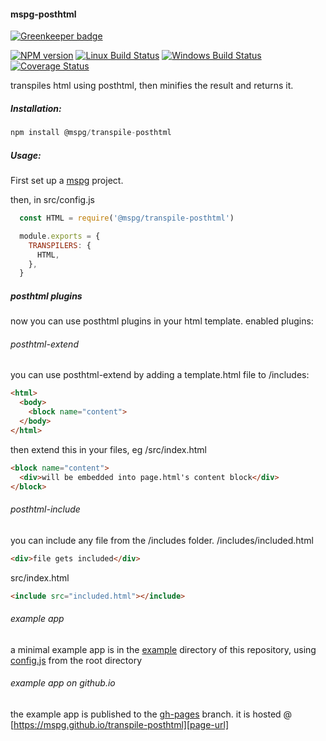 #### mspg-posthtml

[![Greenkeeper badge](https://badges.greenkeeper.io/mspg/transpile-posthtml.svg)](https://greenkeeper.io/)

[![NPM version][npm-image]][npm-url]
[![Linux Build Status][travis-image]][travis-url]
[![Windows Build Status][appveyor-image]][appveyor-url]
[![Coverage Status][coveralls-image]][coveralls-url]

transpiles html using posthtml,
then minifies the result and returns it.

##### Installation:
```javascript
npm install @mspg/transpile-posthtml
```

##### Usage:
First set up a [mspg](https://github.com/mspg/core) project.

then, in src/config.js
```javascript
  const HTML = require('@mspg/transpile-posthtml')

  module.exports = {
    TRANSPILERS: {
      HTML,
    },
  }
```

##### posthtml plugins
now you can use posthtml plugins in your html template.
enabled plugins: 

###### posthtml-extend
you can use posthtml-extend by adding a template.html file to /includes:
```html
<html>
  <body>
    <block name="content">
  </body>
</html>
```
then extend this in your files, eg /src/index.html
```html
<block name="content">
  <div>will be embedded into page.html's content block</div>
</block>
```

###### posthtml-include
you can include any file from the /includes folder.
/includes/included.html
```html
<div>file gets included</div>
```

src/index.html
```html
<include src="included.html"></include>
```

###### example app
a minimal example app is in the [example][example-url] directory of this repository,
using [config.js][config-url] from the root directory

###### example app on github.io
the example app is published to the [gh-pages][gh-pages] branch.
it is hosted @ [https://mspg.github.io/transpile-posthtml][page-url]


[npm-image]: https://img.shields.io/npm/v/@mspg/transpile-posthtml.svg
[npm-url]: https://www.npmjs.com/package/@mspg/transpile-posthtml
[travis-image]: https://travis-ci.org/mspg/transpile-posthtml.svg?branch=master
[travis-url]: https://travis-ci.org/mspg/transpile-posthtml
[appveyor-image]: https://ci.appveyor.com/api/projects/status/0cropq4gauy9lqf3?svg=true
[appveyor-url]: https://ci.appveyor.com/project/jaeh/transpile-posthtml/branch/master
[coveralls-image]: https://coveralls.io/repos/github/mspg/transpile-posthtml/badge.svg
[coveralls-url]: https://coveralls.io/github/mspg/transpile-posthtml

[example-url]: https://github.com/mspg/transpile-posthtml/tree/master/example
[config-url]: https://github.com/mspg/transpile-posthtml/blob/master/config.js
[core-url]: https://github.com/mspg/core
[gh-pages]: https://github.com/mspg/transpile-posthtml/tree/gh-pages
[page-url]: https://mspg.github.io/transpile-posthtml
